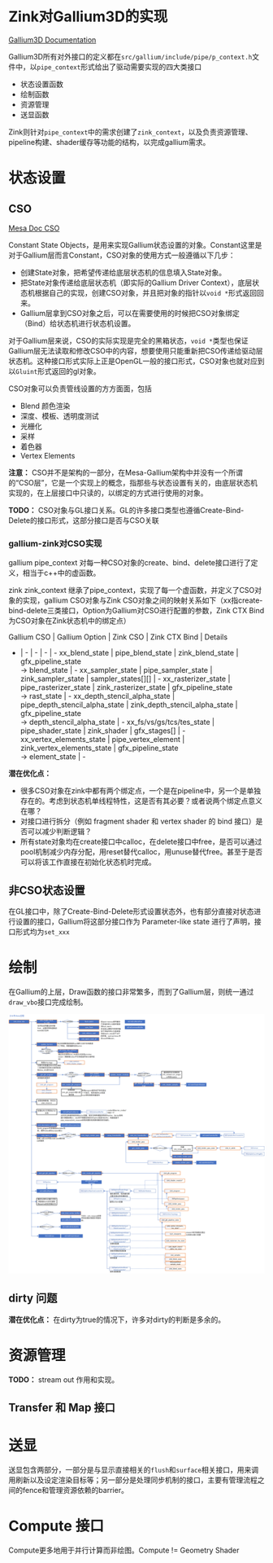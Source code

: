 # Zink对Gallium3D的实现
[Gallium3D Documentation](https://dri.freedesktop.org/doxygen/gallium/index.html)

Gallium3D所有对外接口的定义都在`src/gallium/include/pipe/p_context.h`文件中，以`pipe_context`形式给出了驱动需要实现的四大类接口
- 状态设置函数
- 绘制函数
- 资源管理
- 送显函数

Zink则针对`pipe_context`中的需求创建了`zink_context`，以及负责资源管理、pipeline构建、shader缓存等功能的结构，以完成gallium需求。

# 状态设置
## CSO
[Mesa Doc CSO](https://docs.mesa3d.org/gallium/cso.html)

Constant State Objects，是用来实现Gallium状态设置的对象。Constant这里是对于Gallium层而言Constant，CSO对象的使用方式一般遵循以下几步：
- 创建State对象，把希望传递给底层状态机的信息填入State对象。
- 把State对象传递给底层状态机（即实际的Gallium Driver Context），底层状态机根据自己的实现，创建CSO对象，并且把对象的指针以`void *`形式返回回来。
- Gallium层拿到CSO对象之后，可以在需要使用的时候把CSO对象绑定（Bind）给状态机进行状态机设置。

对于Gallium层来说，CSO的实际实现是完全的黑箱状态，`void *`类型也保证Gallium层无法读取和修改CSO中的内容，想要使用只能重新把CSO传递给驱动层状态机。这种接口形式实际上正是OpenGL一般的接口形式，CSO对象也就对应到以`Gluint`形式返回的gl对象。

CSO对象可以负责管线设置的方方面面，包括
- Blend 颜色渲染
- 深度、模板、透明度测试
- 光栅化
- 采样
- 着色器
- Vertex Elements

**注意：** CSO并不是架构的一部分，在Mesa-Gallium架构中并没有一个所谓的“CSO层”，它是一个实现上的概念，指那些与状态设置有关的，由底层状态机实现的，在上层接口中只读的，以绑定的方式进行使用的对象。

**TODO：** CSO对象与GL接口关系。GL的许多接口类型也遵循Create-Bind-Delete的接口形式，这部分接口是否与CSO关联

### gallium-zink对CSO实现
gallium pipe_context 对每一种CSO对象的create、bind、delete接口进行了定义，相当于c++中的虚函数。

zink zink_context 继承了pipe_context，实现了每一个虚函数，并定义了CSO对象的实现，gallium CSO对象与Zink CSO对象之间的映射关系如下（xx指create-bind-delete三类接口，Option为Gallium对CSO进行配置的参数，Zink CTX Bind为CSO对象在Zink状态机中的绑定点）

Gallium CSO | Gallium Option | Zink CSO | Zink CTX Bind | Details
- | - | - | - | -
xx_blend_state | pipe_blend_state | zink_blend_state | gfx_pipeline_state<br /> -> blend_state | -
xx_sampler_state | pipe_sampler_state | zink_sampler_state | sampler_states[][] | -
xx_rasterizer_state | pipe_rasterizer_state | zink_rasterizer_state | gfx_pipeline_state <br /> -> rast_state | -
xx_depth_stencil_alpha_state | pipe_depth_stencil_alpha_state | zink_depth_stencil_alpha_state | gfx_pipeline_state <br /> -> depth_stencil_alpha_state | -
xx_fs/vs/gs/tcs/tes_state | pipe_shader_state | zink_shader | gfx_stages[] | -
xx_vertex_elements_state | pipe_vertex_element | zink_vertex_elements_state | gfx_pipeline_state <br /> -> element_state | -


**潜在优化点：** 
- 很多CSO对象在zink中都有两个绑定点，一个是在pipeline中，另一个是单独存在的。考虑到状态机单线程特性，这是否有其必要？或者说两个绑定点意义在哪？
- 对接口进行拆分（例如 fragment shader 和 vertex shader 的 bind 接口）是否可以减少判断逻辑？
- 所有state对象均在create接口中calloc，在delete接口中free，是否可以通过pool机制减少内存分配，用reset替代calloc，用unuse替代free。甚至于是否可以将该工作直接在初始化状态机时完成。

## 非CSO状态设置
在GL接口中，除了Create-Bind-Delete形式设置状态外，也有部分直接对状态进行设置的接口，Gallium将这部分接口作为 Parameter-like state 进行了声明，接口形式均为`set_xxx`

<!--## 颜色渲染 color blend
```cpp
void * (*create_blend_state)(struct pipe_context *,
                                const struct pipe_blend_state *);
```
创建blend_state。需要注意的是，这里的`pipe_blend_state`是参数而不是返回值，函数的返回值是`void *`，即驱动层自己实现的blend_state的CSO对象。

zink_create_blend_state-->

# 绘制
在Gallium的上层，Draw函数的接口非常繁多，而到了Gallium层，则统一通过`draw_vbo`接口完成绘制。

![Zink Draw Vbo](../imgs/ZinkDrawVbo.png)

## dirty 问题

**潜在优化点：** 在dirty为true的情况下，许多对dirty的判断是多余的。

# 资源管理
**TODO：** stream out 作用和实现。

## Transfer 和 Map 接口

# 送显
送显包含两部分，一部分是与显示直接相关的`flush`和`surface`相关接口，用来调用刷新以及设定渲染目标等；另一部分是处理同步机制的接口，主要有管理流程之间的fence和管理资源依赖的barrier。

# Compute 接口
Compute更多地用于并行计算而非绘图。Compute != Geometry Shader